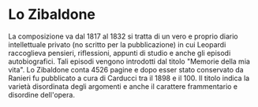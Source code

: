 # Lo Zibaldone
La composizione va dal 1817 al 1832 si tratta di un vero e proprio diario intellettuale privato (no scritto per la pubblicazione) in cui Leopardi raccoglieva pensieri, riflessioni, appunti di studio e anche gli episodi autobiografici. Tali episodi vengono introdotti dal titolo "Memorie della mia vita". Lo Zibaldone conta 4526 pagine e dopo esser stato conservato da Ranieri fu pubblicato a cura di Carducci tra il 1898 e il 100. Il titolo indica la varietà disordinata degli argomenti e anche il carattere frammentario e disordine dell'opera.